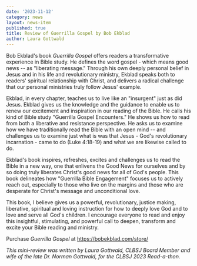 ```yaml
---
date: '2023-11-12'
category: news
layout: news-item
published: true
title: Review of Guerrilla Gospel by Bob Ekblad
author: Laura Gottwald
---
```

Bob Ekblad's book _Guerrilla Gospel_ offers readers a transformative experience in Bible study. He defines the word gospel - which means good news -- as "liberating message." Through his own deeply personal belief in Jesus and in his life and revolutionary ministry, Ekblad speaks both to readers' spiritual relationship with Christ, and delivers a radical challenge that our personal ministries truly follow Jesus' example.

Ekblad, in every chapter, teaches us to live like an "insurgent" just as did Jesus. Ekblad gives us the knowledge and the guidance to enable us to renew our excitement and inspiration in our reading of the Bible. He calls his kind of Bible study "Guerrilla Gospel Encounters." He shows us how to read from both a liberative and resistance perspective. He asks us to examine how we have traditionally read the Bible with an open mind -- and challenges us to examine just what is was that Jesus - God's revolutionary incarnation - came to do (Luke 4:18-19) and what we are likewise called to do.

Ekblad's book inspires, refreshes, excites and challenges us to read the Bible in a new way, one that enlivens the Good News for ourselves and by so doing truly liberates Christ's good news for all of God's people. This book delineates how "Guerrilla Bible Engagement" focuses us to actively reach out, especially to those who live on the margins and those who are desperate for Christ's message and unconditional love.

This book, I believe gives us a powerful, revolutionary, justice making, liberative, spiritual and loving instruction for how to deeply love God and to love and serve all God's children. I encourage everyone to read and enjoy this insightful, stimulating, and powerful call to deepen, transform and excite your Bible reading and ministry.

Purchase _Guerrilla Gospel_ at https://bobekblad.com/store/

_This mini-review was written by Laura Gottwald, CLBSJ Board Member and wife of the late Dr. Norman Gottwald, for the CLBSJ 2023 Read-a-thon._
